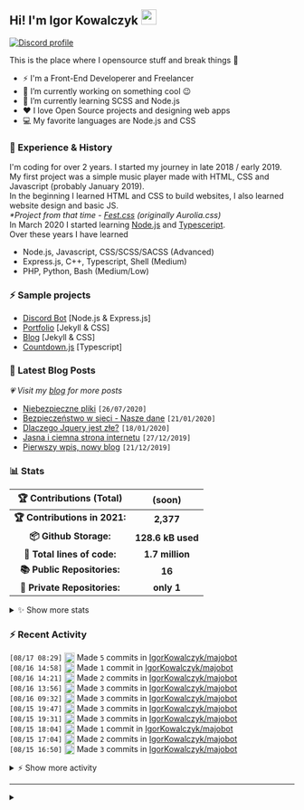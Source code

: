 <!-- ## Hi! I'm Igor Kowalczyk 🖐️ -->
## Hi! I'm Igor Kowalczyk <img src="https://raw.githubusercontent.com/igorkowalczyk/igorkowalczyk/master/src/images/wave.gif" width="27px">

[![Discord profile](https://discord.c99.nl/widget/theme-3/440200028292907048.png)](https://discord.com/users/440200028292907048)

This is the place where I opensource stuff and break things :rofl:

- ⚡  I'm a Front-End Developerer and Freelancer
- 🔭 I’m currently working on something cool :wink:
- 🌱 I’m currently learning SCSS and Node.js
- ❤️ I love Open Source projects and designing web apps
- 💻 My favorite languages are Node.js and CSS

### 💪 Experience & History
I'm coding for over 2 years. I started my journey in late 2018 / early 2019.<br>
My first project was a simple music player made with HTML, CSS and Javascript (probably January 2019).<br>
In the beginning I learned HTML and CSS to build websites, I also learned website design and basic JS.<br>
*\*Project from that time - [Fest.css](https://github.com/igorkowalczyk/fest) (originally Aurolia.css)*<br>
In March 2020 I started learning [Node.js](https://nodejs.org) and [Typesceript](https://www.typescriptlang.org).<br>
Over these years I have learned
 * Node.js, Javascript, CSS/SCSS/SACSS (Advanced)
 * Express.js, C++, Typescript, Shell (Medium)
 * PHP, Python, Bash (Medium/Low)

### ⚡ Sample projects

* [Discord Bot](https://github.com/aurolia-css/majo-rebuild) [Node.js & Express.js]
* [Portfolio](https://igorkowalczyk.github.io) [Jekyll & CSS] 
* [Blog](https://igorkowalczyk.github.io/blog) [Jekyll & CSS] 
* [Countdown.js](https://igorkowalczyk.github.io/countdown) [Typescript] 

### 📕 Latest Blog Posts
*💗 Visit my [blog](https://igorkowalczyk.github.io/blog) for more posts*
<!-- START_SECTION:feed -->
   - [Niebezpieczne pliki](https://igorkowalczyk.github.io/blog/internet/2020/07/27/Niebezpieczne-pliki) `[26/07/2020]`
- [Bezpieczeństwo w sieci - Nasze dane](https://igorkowalczyk.github.io/blog/internet/2020/01/22/Bezpiecze%C5%84stwo-w-sieci-nasze-dane) `[21/01/2020]`
- [Dlaczego Jquery jest złe?](https://igorkowalczyk.github.io/blog/internet/programowanie/javascript/2020/01/19/Dlaczego-Jquery-jest-z%C5%82e) `[18/01/2020]`
- [Jasna i ciemna strona internetu](https://igorkowalczyk.github.io/blog/internet/2019/12/28/Jasna-i-ciemna-strona-internetu) `[27/12/2019]`
- [Pierwszy wpis, nowy blog](https://igorkowalczyk.github.io/blog/offtop/2019/12/22/Pierwszy-wpis,-nowy-blog) `[21/12/2019]`
<!-- Posts last updated on Tue Aug 17 2021 15:50:59 GMT+0000 (Coordinated Universal Time) -->
   <!-- END_SECTION:feed -->

### 📊 Stats

<!--START_SECTION:waka-->
 | 🏆 Contributions (Total) | (soon) |
|:-:|:-:|
| **🏆 Contributions in 2021:** | **2,377**|
| **📦 Github Storage:** | **128.6 kB used**|
| **📝 Total lines of code:** | **1.7 million**|
| **📚 Public Repositories:** | **16** |
| **🔑 Private Repositories:** | **only 1** |
<details><summary>✨ Show more stats</summary>

#### 🌞 I work most during day 

```text
🌞 Morning    244 commits    █████░░░░░░░░░░░░░░░░░░░░   20.05% 
🌆 Daytime    564 commits    ███████████░░░░░░░░░░░░░░   46.34% 
🌃 Evening    396 commits    ████████░░░░░░░░░░░░░░░░░   32.54% 
🌙 Night      13 commits     ░░░░░░░░░░░░░░░░░░░░░░░░░   1.07%
```
#### 📅 I'm most productive on Tuesday 

```text
Monday       165 commits    ███░░░░░░░░░░░░░░░░░░░░░░   13.56% 
Tuesday      258 commits    █████░░░░░░░░░░░░░░░░░░░░   21.2% 
Wednesday    227 commits    ████░░░░░░░░░░░░░░░░░░░░░   18.65% 
Thursday     103 commits    ██░░░░░░░░░░░░░░░░░░░░░░░   8.46% 
Friday       152 commits    ███░░░░░░░░░░░░░░░░░░░░░░   12.49% 
Saturday     149 commits    ███░░░░░░░░░░░░░░░░░░░░░░   12.24% 
Sunday       163 commits    ███░░░░░░░░░░░░░░░░░░░░░░   13.39%
```


#### 📊 Weekly work stats 

```text
💬 Programming Languages: 
JavaScript               9 hrs 22 mins       ████████████████████████░   98.07% 
JSON                     8 mins              ░░░░░░░░░░░░░░░░░░░░░░░░░   1.56% 
Markdown                 1 min               ░░░░░░░░░░░░░░░░░░░░░░░░░   0.24% 
EJS                      0 secs              ░░░░░░░░░░░░░░░░░░░░░░░░░   0.05% 
Other                    0 secs              ░░░░░░░░░░░░░░░░░░░░░░░░░   0.04%

💻 Operating System: 
Linux                    9 hrs 33 mins       █████████████████████████   100.0%
```

</details>

<!-- Wakatime stats generated at 2021-08-17 16:04:16.900554 -->
<!--END_SECTION:waka-->

### :zap: Recent Activity
<!--START_SECTION:activity-->
`[08/17 08:29]` <a href="https://github.com/igorkowalczyk" title="📝"><img alt="📝" src="https://github.com/igorkowalczykbot/github-activity/raw/master/icons/commit.png" align="top" height="18"></a> Made `5` commits in [IgorKowalczyk/majobot](https://github.com/IgorKowalczyk/majobot)  
`[08/16 14:58]` <a href="https://github.com/igorkowalczyk" title="📝"><img alt="📝" src="https://github.com/igorkowalczykbot/github-activity/raw/master/icons/commit.png" align="top" height="18"></a> Made `1` commit in [IgorKowalczyk/majobot](https://github.com/IgorKowalczyk/majobot)  
`[08/16 14:21]` <a href="https://github.com/igorkowalczyk" title="📝"><img alt="📝" src="https://github.com/igorkowalczykbot/github-activity/raw/master/icons/commit.png" align="top" height="18"></a> Made `2` commits in [IgorKowalczyk/majobot](https://github.com/IgorKowalczyk/majobot)  
`[08/16 13:56]` <a href="https://github.com/igorkowalczyk" title="📝"><img alt="📝" src="https://github.com/igorkowalczykbot/github-activity/raw/master/icons/commit.png" align="top" height="18"></a> Made `3` commits in [IgorKowalczyk/majobot](https://github.com/IgorKowalczyk/majobot)  
`[08/16 09:32]` <a href="https://github.com/igorkowalczyk" title="📝"><img alt="📝" src="https://github.com/igorkowalczykbot/github-activity/raw/master/icons/commit.png" align="top" height="18"></a> Made `3` commits in [IgorKowalczyk/majobot](https://github.com/IgorKowalczyk/majobot)  
`[08/15 19:47]` <a href="https://github.com/igorkowalczyk" title="📝"><img alt="📝" src="https://github.com/igorkowalczykbot/github-activity/raw/master/icons/commit.png" align="top" height="18"></a> Made `3` commits in [IgorKowalczyk/majobot](https://github.com/IgorKowalczyk/majobot)  
`[08/15 19:31]` <a href="https://github.com/igorkowalczyk" title="📝"><img alt="📝" src="https://github.com/igorkowalczykbot/github-activity/raw/master/icons/commit.png" align="top" height="18"></a> Made `3` commits in [IgorKowalczyk/majobot](https://github.com/IgorKowalczyk/majobot)  
`[08/15 18:04]` <a href="https://github.com/igorkowalczyk" title="📝"><img alt="📝" src="https://github.com/igorkowalczykbot/github-activity/raw/master/icons/commit.png" align="top" height="18"></a> Made `1` commit in [IgorKowalczyk/majobot](https://github.com/IgorKowalczyk/majobot)  
`[08/15 17:04]` <a href="https://github.com/igorkowalczyk" title="📝"><img alt="📝" src="https://github.com/igorkowalczykbot/github-activity/raw/master/icons/commit.png" align="top" height="18"></a> Made `2` commits in [IgorKowalczyk/majobot](https://github.com/IgorKowalczyk/majobot)  
`[08/15 16:50]` <a href="https://github.com/igorkowalczyk" title="📝"><img alt="📝" src="https://github.com/igorkowalczykbot/github-activity/raw/master/icons/commit.png" align="top" height="18"></a> Made `3` commits in [IgorKowalczyk/majobot](https://github.com/IgorKowalczyk/majobot)  

<details><summary>⚡ Show more activity</summary>

`[08/15 14:42]` <a href="https://github.com/igorkowalczyk" title="📝"><img alt="📝" src="https://github.com/igorkowalczykbot/github-activity/raw/master/icons/commit.png" align="top" height="18"></a> Made `2` commits in [IgorKowalczyk/majobot](https://github.com/IgorKowalczyk/majobot)  
`[08/15 14:32]` <a href="https://github.com/igorkowalczyk" title="📝"><img alt="📝" src="https://github.com/igorkowalczykbot/github-activity/raw/master/icons/commit.png" align="top" height="18"></a> Made `1` commit in [IgorKowalczyk/majobot](https://github.com/IgorKowalczyk/majobot)  
`[08/15 14:20]` <a href="https://github.com/igorkowalczyk" title="📝"><img alt="📝" src="https://github.com/igorkowalczykbot/github-activity/raw/master/icons/commit.png" align="top" height="18"></a> Made `3` commits in [IgorKowalczyk/majobot](https://github.com/IgorKowalczyk/majobot)  
`[08/15 13:38]` <a href="https://github.com/igorkowalczyk" title="📝"><img alt="📝" src="https://github.com/igorkowalczykbot/github-activity/raw/master/icons/commit.png" align="top" height="18"></a> Made `2` commits in [IgorKowalczyk/majobot](https://github.com/IgorKowalczyk/majobot)  
`[08/15 13:20]` <a href="https://github.com/igorkowalczyk" title="📝"><img alt="📝" src="https://github.com/igorkowalczykbot/github-activity/raw/master/icons/commit.png" align="top" height="18"></a> Made `1` commit in [IgorKowalczyk/majobot](https://github.com/IgorKowalczyk/majobot)  
`[08/15 10:50]` <a href="https://github.com/igorkowalczyk" title="❌"><img alt="❌" src="https://github.com/igorkowalczykbot/github-activity/raw/master/icons/pr-close.png" align="top" height="18"></a> Closed PR [`#467`](https://github.com//IgorKowalczyk/blog/pull/467 'New comment by top-kreditka.ru') in [IgorKowalczyk/blog](https://github.com/IgorKowalczyk/blog)  
`[08/15 10:50]` <a href="https://github.com/igorkowalczyk" title="❌"><img alt="❌" src="https://github.com/igorkowalczykbot/github-activity/raw/master/icons/pr-close.png" align="top" height="18"></a> Closed PR [`#466`](https://github.com//IgorKowalczyk/blog/pull/466 'New comment by top-kreditka.ru') in [IgorKowalczyk/blog](https://github.com/IgorKowalczyk/blog)  
`[08/15 10:50]` <a href="https://github.com/igorkowalczyk" title="❌"><img alt="❌" src="https://github.com/igorkowalczykbot/github-activity/raw/master/icons/pr-close.png" align="top" height="18"></a> Closed PR [`#465`](https://github.com//IgorKowalczyk/blog/pull/465 'New comment by 1win-online-bk.site') in [IgorKowalczyk/blog](https://github.com/IgorKowalczyk/blog)  
`[08/15 10:50]` <a href="https://github.com/igorkowalczyk" title="❌"><img alt="❌" src="https://github.com/igorkowalczykbot/github-activity/raw/master/icons/pr-close.png" align="top" height="18"></a> Closed PR [`#464`](https://github.com//IgorKowalczyk/blog/pull/464 'New comment by 1win-online-bk.site') in [IgorKowalczyk/blog](https://github.com/IgorKowalczyk/blog)  
`[08/15 10:50]` <a href="https://github.com/igorkowalczyk" title="❌"><img alt="❌" src="https://github.com/igorkowalczykbot/github-activity/raw/master/icons/pr-close.png" align="top" height="18"></a> Closed PR [`#463`](https://github.com//IgorKowalczyk/blog/pull/463 'New comment by top-kreditka.ru') in [IgorKowalczyk/blog](https://github.com/IgorKowalczyk/blog)  
`[08/15 10:50]` <a href="https://github.com/igorkowalczyk" title="❌"><img alt="❌" src="https://github.com/igorkowalczykbot/github-activity/raw/master/icons/pr-close.png" align="top" height="18"></a> Closed PR [`#462`](https://github.com//IgorKowalczyk/blog/pull/462 'New comment by 1win-officiall.net') in [IgorKowalczyk/blog](https://github.com/IgorKowalczyk/blog)  
`[08/15 10:50]` <a href="https://github.com/igorkowalczyk" title="❌"><img alt="❌" src="https://github.com/igorkowalczykbot/github-activity/raw/master/icons/pr-close.png" align="top" height="18"></a> Closed PR [`#461`](https://github.com//IgorKowalczyk/blog/pull/461 'New comment by 1win-officiall.net') in [IgorKowalczyk/blog](https://github.com/IgorKowalczyk/blog)  
`[08/15 10:50]` <a href="https://github.com/igorkowalczyk" title="❌"><img alt="❌" src="https://github.com/igorkowalczykbot/github-activity/raw/master/icons/pr-close.png" align="top" height="18"></a> Closed PR [`#460`](https://github.com//IgorKowalczyk/blog/pull/460 'New comment by top-kreditka.ru') in [IgorKowalczyk/blog](https://github.com/IgorKowalczyk/blog)  
`[08/15 10:50]` <a href="https://github.com/igorkowalczyk" title="❌"><img alt="❌" src="https://github.com/igorkowalczykbot/github-activity/raw/master/icons/pr-close.png" align="top" height="18"></a> Closed PR [`#459`](https://github.com//IgorKowalczyk/blog/pull/459 'New comment by 1win-online-bk.site') in [IgorKowalczyk/blog](https://github.com/IgorKowalczyk/blog)  
`[08/15 10:50]` <a href="https://github.com/igorkowalczyk" title="❌"><img alt="❌" src="https://github.com/igorkowalczykbot/github-activity/raw/master/icons/pr-close.png" align="top" height="18"></a> Closed PR [`#458`](https://github.com//IgorKowalczyk/blog/pull/458 'New comment by top-kreditka.ru') in [IgorKowalczyk/blog](https://github.com/IgorKowalczyk/blog)  
`[08/15 10:50]` <a href="https://github.com/igorkowalczyk" title="❌"><img alt="❌" src="https://github.com/igorkowalczykbot/github-activity/raw/master/icons/pr-close.png" align="top" height="18"></a> Closed PR [`#457`](https://github.com//IgorKowalczyk/blog/pull/457 'New comment by 1win-online-bk.site') in [IgorKowalczyk/blog](https://github.com/IgorKowalczyk/blog)  
`[08/15 10:49]` <a href="https://github.com/igorkowalczyk" title="❌"><img alt="❌" src="https://github.com/igorkowalczykbot/github-activity/raw/master/icons/pr-close.png" align="top" height="18"></a> Closed PR [`#492`](https://github.com//IgorKowalczyk/blog/pull/492 'New comment by binance.soy') in [IgorKowalczyk/blog](https://github.com/IgorKowalczyk/blog)  
`[08/15 10:49]` <a href="https://github.com/igorkowalczyk" title="❌"><img alt="❌" src="https://github.com/igorkowalczykbot/github-activity/raw/master/icons/pr-close.png" align="top" height="18"></a> Closed PR [`#491`](https://github.com//IgorKowalczyk/blog/pull/491 'New comment by casino-x.center') in [IgorKowalczyk/blog](https://github.com/IgorKowalczyk/blog)  
`[08/15 10:49]` <a href="https://github.com/igorkowalczyk" title="❌"><img alt="❌" src="https://github.com/igorkowalczykbot/github-activity/raw/master/icons/pr-close.png" align="top" height="18"></a> Closed PR [`#490`](https://github.com//IgorKowalczyk/blog/pull/490 'New comment by casino-x.info') in [IgorKowalczyk/blog](https://github.com/IgorKowalczyk/blog)  
`[08/15 10:49]` <a href="https://github.com/igorkowalczyk" title="❌"><img alt="❌" src="https://github.com/igorkowalczykbot/github-activity/raw/master/icons/pr-close.png" align="top" height="18"></a> Closed PR [`#489`](https://github.com//IgorKowalczyk/blog/pull/489 'New comment by aizhh.ru') in [IgorKowalczyk/blog](https://github.com/IgorKowalczyk/blog)  
`[08/15 10:49]` <a href="https://github.com/igorkowalczyk" title="❌"><img alt="❌" src="https://github.com/igorkowalczykbot/github-activity/raw/master/icons/pr-close.png" align="top" height="18"></a> Closed PR [`#487`](https://github.com//IgorKowalczyk/blog/pull/487 'New comment by 1win-registraciya.ru') in [IgorKowalczyk/blog](https://github.com/IgorKowalczyk/blog)  
`[08/15 10:49]` <a href="https://github.com/igorkowalczyk" title="❌"><img alt="❌" src="https://github.com/igorkowalczykbot/github-activity/raw/master/icons/pr-close.png" align="top" height="18"></a> Closed PR [`#488`](https://github.com//IgorKowalczyk/blog/pull/488 'New comment by 24vulkan-24.com') in [IgorKowalczyk/blog](https://github.com/IgorKowalczyk/blog)  
`[08/15 10:49]` <a href="https://github.com/igorkowalczyk" title="❌"><img alt="❌" src="https://github.com/igorkowalczykbot/github-activity/raw/master/icons/pr-close.png" align="top" height="18"></a> Closed PR [`#486`](https://github.com//IgorKowalczyk/blog/pull/486 'New comment by 1win-registraciya.ru') in [IgorKowalczyk/blog](https://github.com/IgorKowalczyk/blog)  
`[08/15 10:49]` <a href="https://github.com/igorkowalczyk" title="❌"><img alt="❌" src="https://github.com/igorkowalczykbot/github-activity/raw/master/icons/pr-close.png" align="top" height="18"></a> Closed PR [`#485`](https://github.com//IgorKowalczyk/blog/pull/485 'New comment by 1win-registraciya.ru') in [IgorKowalczyk/blog](https://github.com/IgorKowalczyk/blog)  
`[08/15 10:49]` <a href="https://github.com/igorkowalczyk" title="❌"><img alt="❌" src="https://github.com/igorkowalczykbot/github-activity/raw/master/icons/pr-close.png" align="top" height="18"></a> Closed PR [`#484`](https://github.com//IgorKowalczyk/blog/pull/484 'New comment by 1win-obzor.ru') in [IgorKowalczyk/blog](https://github.com/IgorKowalczyk/blog)  
`[08/15 10:49]` <a href="https://github.com/igorkowalczyk" title="❌"><img alt="❌" src="https://github.com/igorkowalczykbot/github-activity/raw/master/icons/pr-close.png" align="top" height="18"></a> Closed PR [`#483`](https://github.com//IgorKowalczyk/blog/pull/483 'New comment by 1win-obzor.ru') in [IgorKowalczyk/blog](https://github.com/IgorKowalczyk/blog)  
`[08/15 10:49]` <a href="https://github.com/igorkowalczyk" title="❌"><img alt="❌" src="https://github.com/igorkowalczykbot/github-activity/raw/master/icons/pr-close.png" align="top" height="18"></a> Closed PR [`#482`](https://github.com//IgorKowalczyk/blog/pull/482 'New comment by 1xslots-casinoo.com/') in [IgorKowalczyk/blog](https://github.com/IgorKowalczyk/blog)  
`[08/15 10:49]` <a href="https://github.com/igorkowalczyk" title="❌"><img alt="❌" src="https://github.com/igorkowalczykbot/github-activity/raw/master/icons/pr-close.png" align="top" height="18"></a> Closed PR [`#481`](https://github.com//IgorKowalczyk/blog/pull/481 'New comment by 1xslots-casinoo.com/') in [IgorKowalczyk/blog](https://github.com/IgorKowalczyk/blog)  
`[08/15 10:49]` <a href="https://github.com/igorkowalczyk" title="❌"><img alt="❌" src="https://github.com/igorkowalczykbot/github-activity/raw/master/icons/pr-close.png" align="top" height="18"></a> Closed PR [`#480`](https://github.com//IgorKowalczyk/blog/pull/480 'New comment by 1xbetrasmiysayti.uz') in [IgorKowalczyk/blog](https://github.com/IgorKowalczyk/blog)  
`[08/15 10:49]` <a href="https://github.com/igorkowalczyk" title="❌"><img alt="❌" src="https://github.com/igorkowalczykbot/github-activity/raw/master/icons/pr-close.png" align="top" height="18"></a> Closed PR [`#479`](https://github.com//IgorKowalczyk/blog/pull/479 'New comment by 1xbetrasmiysayti.uz') in [IgorKowalczyk/blog](https://github.com/IgorKowalczyk/blog)  
`[08/15 10:49]` <a href="https://github.com/igorkowalczyk" title="❌"><img alt="❌" src="https://github.com/igorkowalczykbot/github-activity/raw/master/icons/pr-close.png" align="top" height="18"></a> Closed PR [`#478`](https://github.com//IgorKowalczyk/blog/pull/478 'New comment by top-kreditka.ru') in [IgorKowalczyk/blog](https://github.com/IgorKowalczyk/blog)  
`[08/15 10:49]` <a href="https://github.com/igorkowalczyk" title="❌"><img alt="❌" src="https://github.com/igorkowalczykbot/github-activity/raw/master/icons/pr-close.png" align="top" height="18"></a> Closed PR [`#477`](https://github.com//IgorKowalczyk/blog/pull/477 'New comment by 1xbetrasmiysayti.uz') in [IgorKowalczyk/blog](https://github.com/IgorKowalczyk/blog)  
`[08/15 10:49]` <a href="https://github.com/igorkowalczyk" title="❌"><img alt="❌" src="https://github.com/igorkowalczykbot/github-activity/raw/master/icons/pr-close.png" align="top" height="18"></a> Closed PR [`#476`](https://github.com//IgorKowalczyk/blog/pull/476 'New comment by top-kreditka.ru') in [IgorKowalczyk/blog](https://github.com/IgorKowalczyk/blog)  
`[08/15 10:49]` <a href="https://github.com/igorkowalczyk" title="❌"><img alt="❌" src="https://github.com/igorkowalczykbot/github-activity/raw/master/icons/pr-close.png" align="top" height="18"></a> Closed PR [`#475`](https://github.com//IgorKowalczyk/blog/pull/475 'New comment by 1xbetrasmiysayti.uz') in [IgorKowalczyk/blog](https://github.com/IgorKowalczyk/blog)  
`[08/15 10:49]` <a href="https://github.com/igorkowalczyk" title="❌"><img alt="❌" src="https://github.com/igorkowalczykbot/github-activity/raw/master/icons/pr-close.png" align="top" height="18"></a> Closed PR [`#474`](https://github.com//IgorKowalczyk/blog/pull/474 'New comment by top-kreditka.ru') in [IgorKowalczyk/blog](https://github.com/IgorKowalczyk/blog)  
`[08/15 10:49]` <a href="https://github.com/igorkowalczyk" title="❌"><img alt="❌" src="https://github.com/igorkowalczykbot/github-activity/raw/master/icons/pr-close.png" align="top" height="18"></a> Closed PR [`#469`](https://github.com//IgorKowalczyk/blog/pull/469 'New comment by top-kreditka.ru') in [IgorKowalczyk/blog](https://github.com/IgorKowalczyk/blog)  
`[08/15 10:49]` <a href="https://github.com/igorkowalczyk" title="❌"><img alt="❌" src="https://github.com/igorkowalczykbot/github-activity/raw/master/icons/pr-close.png" align="top" height="18"></a> Closed PR [`#473`](https://github.com//IgorKowalczyk/blog/pull/473 'New comment by 1xbet1x.com.ua') in [IgorKowalczyk/blog](https://github.com/IgorKowalczyk/blog)  
`[08/15 10:49]` <a href="https://github.com/igorkowalczyk" title="❌"><img alt="❌" src="https://github.com/igorkowalczykbot/github-activity/raw/master/icons/pr-close.png" align="top" height="18"></a> Closed PR [`#472`](https://github.com//IgorKowalczyk/blog/pull/472 'New comment by top-kreditka.ru') in [IgorKowalczyk/blog](https://github.com/IgorKowalczyk/blog)  
`[08/15 10:49]` <a href="https://github.com/igorkowalczyk" title="❌"><img alt="❌" src="https://github.com/igorkowalczykbot/github-activity/raw/master/icons/pr-close.png" align="top" height="18"></a> Closed PR [`#471`](https://github.com//IgorKowalczyk/blog/pull/471 'New comment by 1xbet1x.com.ua') in [IgorKowalczyk/blog](https://github.com/IgorKowalczyk/blog)  
`[08/15 10:49]` <a href="https://github.com/igorkowalczyk" title="❌"><img alt="❌" src="https://github.com/igorkowalczykbot/github-activity/raw/master/icons/pr-close.png" align="top" height="18"></a> Closed PR [`#470`](https://github.com//IgorKowalczyk/blog/pull/470 'New comment by 1xbet1x.com.ua') in [IgorKowalczyk/blog](https://github.com/IgorKowalczyk/blog)  
`[08/15 10:49]` <a href="https://github.com/igorkowalczyk" title="❌"><img alt="❌" src="https://github.com/igorkowalczykbot/github-activity/raw/master/icons/pr-close.png" align="top" height="18"></a> Closed PR [`#468`](https://github.com//IgorKowalczyk/blog/pull/468 'New comment by 1xbet1x.com.ua') in [IgorKowalczyk/blog](https://github.com/IgorKowalczyk/blog)  

</details>
<!--END_SECTION:activity-->

---

<details>
 <summary> </summary>
 <h5>The cake is a lie 🍰❤️</h5>
 <a href="https://igorkowalczyk.github.io"><img src="https://komarev.com/ghpvc/?username=igorkowalczyk&style=flat-square&color=333333&label=Github+profile+views" alt="Github profile views"></a>
</details>
